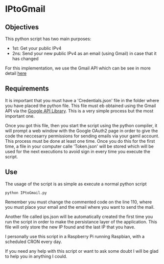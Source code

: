 # IPtoGmail

## Objectives

This python script has two main purposes:

 *  1st: Get your public IPv4 
 *  2ns: Send your new public IPv4 as an email (using Gmail) in case that it has changed
 
For this implementation, we use the Gmail API which can be see in more detail <a href="https://developers.google.com/gmail/api/quickstart/python">here</a>

## Requirements

It is important that you must have a 'Credentials.json' file in the folder where you have placed the python file. This file must eb obtained using the Gmail API vía the <a href="https://console.cloud.google.com/apis/library">Google API Library</a>. This is a very simple process but the most important one.

Once you got this file, then you start the script using the python compiler, it will prompt a web window with the Google OAuth2 page in order to give the code the neccesarry permissions for sending emails via your gamil account. This process must be done at least one time. Once you do this for the first time, a file in your computer calle 'Token.json' will be stored which will be used for the next executions to avoid sign in every time you execute the script.

## Use

The usage of the script is as simple as execute a normal python script


```
python IPtoGmail.py
```

Remember you must change the commented code on the line 110, where you must place your email and the email where you want to send the mail.

Another file called ips.json will be automatically created the first time you run the script in order to make the persistance layer of the application. This file will only store the new IP found and the last IP that you have.


I personally use this script in a Raspberry Pi running Raspbian, with a scheduled CRON every day.

If you need any help with this script or want to ask some doubt I will be glad to help you in anything I could.

